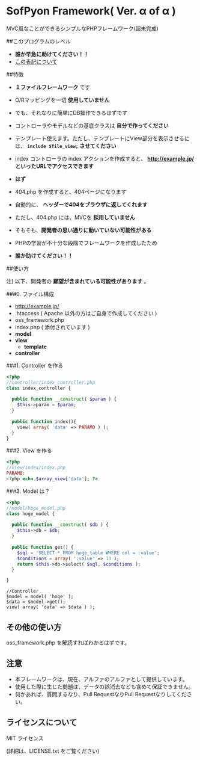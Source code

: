 # SofPyon Framework( Ver. α of α )
MVC風なことができるシンプルなPHPフレームワーク(超未完成)

##このプログラムのレベル
 - __誰か早急に助けてください！！__
  - <a href="http://sofpyon.github.io/about_applevel.html" target="_blank">この表記について</a>

##特徴
 - __１ファイルフレームワーク__ です
 - O/Rマッピングを一切 __使用していません__
  - でも、それなりに簡単にDB操作できるはずです
 - コントローラやモデルなどの基底クラスは __自分で作ってください__
 - テンプレート使えます。ただし、テンプレートにView部分を表示させるには、 __`include $file_view;` させてください__
 - index コントローラの index アクションを作成すると、 __http://example.jp/ といったURLでアクセスできます__ 
  - __はず__
 - 404.php を作成すると、404ページになります
  - 自動的に、 __ヘッダーで404をブラウザに返してくれます__
  - ただし、404.php には、MVCを __採用していません__
 - そもそも、__開発者の思い通りに動いていない可能性がある__
  - PHPの学習が不十分な段階でフレームワークを作成したため

- __誰か助けてください！！__

##使い方

注) 以下、開発者の __願望が含まれている可能性があります__ 。

###0. ファイル構成
 - http://example.jp/
  - .htaccess ( Apache 以外の方はご自身で作成してください )
  - oss_framework.php
  - index.php ( 添付されています )
   - __model__
   - __view__
     - __template__
   - __controller__

###1. Controller を作る
```php
<?php
//controller/index_controller.php
class index_controller {
  
  public function __construct( $param ) {
    $this->param = $param;
  }
  
  public function index(){
    view( array( 'data' => PARAM0 ) );
  }
}
```

###2. View を作る
```php
<?php
//view/index/index.php
PARAM0:
<?php echo $array_view['data']; ?>
```

###3. Model は？
```php
<?php
//model/hoge_model.php
class hoge_model {
  
  public function __construct( $db ) {
    $this->db = $db;
  }
  
  public function get() {
    $sql = 'SELECT * FROM hoge_table WHERE col = :value';
    $conditions = array( ':value' => 13 );
    return $this->db->select( $sql, $conditions );
  }

}
```

```
//Controller
$model = model( 'hoge' );
$data = $model->get();
view( array( 'data' => $data ) );
```

## その他の使い方
oss_framework.php を解読すればわかるはずです。

## 注意
 - 本フレームワークは、現在、アルファのアルファとして提供しています。
 - 使用した際に生じた問題は、データの誤消去なども含めて保証できません。
 - 何かあれば、質問するなり、Pull RequestなりPull Requestなりしてください。

## ライセンスについて
MIT ライセンス

(詳細は、LICENSE.txt をご覧ください)
